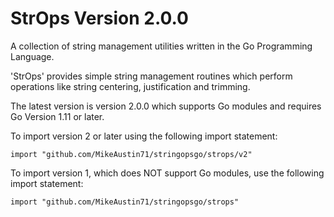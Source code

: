 # StrOps Version 2.0.0
A collection of string management utilities written in the Go Programming
 Language. 

'StrOps' provides simple string management routines which perform operations
like string centering, justification and trimming.

The latest version is version 2.0.0 which supports Go modules and requires 
Go Version 1.11 or later. 

To import version 2 or later using the following import statement:

    import "github.com/MikeAustin71/stringopsgo/strops/v2"  

To import version 1, which does NOT support Go modules, use the following
import statement:

    import "github.com/MikeAustin71/stringopsgo/strops"
    
    

